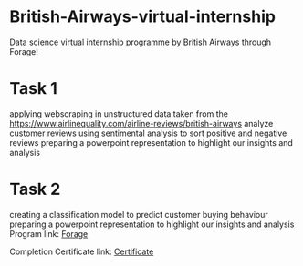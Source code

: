 
# British-Airways-virtual-internship
Data science virtual internship programme by British Airways through Forage!

# Task 1

applying webscraping in unstructured data taken from the https://www.airlinequality.com/airline-reviews/british-airways
analyze customer reviews using sentimental analysis to sort positive and negative reviews
preparing a powerpoint representation to highlight our insights and analysis

# Task 2

creating a classification model to predict customer buying behaviour
preparing a powerpoint representation to highlight our insights and analysis
Program link: [Forage](https://www.theforage.com/simulations/british-airways/data-science-yqoz)

Completion Certificate link: [Certificate](https://forage-uploads-prod.s3.amazonaws.com/completion-certificates/British%20Airways/NjynCWzGSaWXQCxSX_British%20Airways_RKE8wYTuRgmE9zNZT_1717084539932_completion_certificate.pdf)
